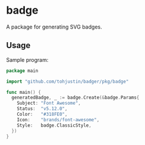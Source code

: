 # badge

A package for generating SVG badges.

## Usage

Sample program:

```go
package main

import "github.com/tohjustin/badger/pkg/badge"

func main() {
  generatedBadge, _ := badge.Create(&badge.Params{
    Subject: "Font Awesome",
    Status:  "v5.12.0",
    Color:   "#318FE0",
    Icon:    "brands/font-awesome",
    Style:   badge.ClassicStyle,
  })
}
```
